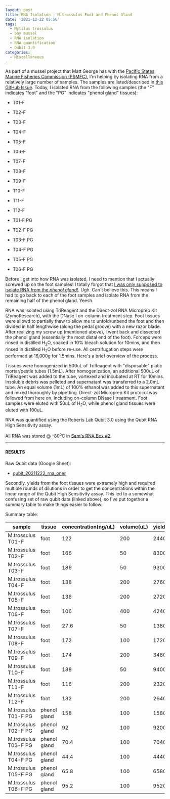 ```yaml
---
layout: post
title: RNA Isolation - M.trossulus Foot and Phenol Gland
date: '2021-12-22 05:56'
tags: 
  - Mytilus trossulus
  - bay mussel
  - RNA isolation
  - RNA quantification
  - Qubit 3.0
categories: 
  - Miscellaneous
---
```

As part of a mussel project that Matt George has with the [Pacific States Marine Fisheries Commission (PSMFC)](https://www.psmfc.org/), I'm helping by isolating RNA from a relatively large number of samples. The samples are listed/described in [this GitHub Issue](https://github.com/RobertsLab/resources/issues/1352). Today, I isolated RNA from the following samples (the "F" indicates "foot" and the "PG" indicates "phenol gland" tissues):

- T01-F

- T02-F

- T03-F

- T04-F

- T05-F

- T06-F

- T07-F

- T08-F

- T09-F

- T10-F

- T11-F

- T12-F

- T01-F PG

- T02-F PG

- T03-F PG

- T04-F PG

- T05-F PG

- T06-F PG

Before I get into how RNA was isolated, I need to mention that I actually screwed up on the foot samples! I totally forgot that [I was only supposed to isolate RNA from the _phenol gland_!](https://github.com/RobertsLab/resources/issues/1352). Ugh. Can't believe this. This means I had to go back to each of the foot samples and isolate RNA from the remaining half of the phenol gland. Yeesh.

RNA was isolated using TriReagent and the Direct-zol RNA Microprep Kit (ZymoResearch), with the DNase I on-column treatment step. Foot tissues were allowd to partially thaw to allow me to unfold/unbend the foot and then divided in half lengthwise (along the pedal groove) with a new razor blade. After realizing my screw up (mentioned above), I went back and dissected the phenol gland (essentially the most distal end of the foot). Forceps were rinsed in distilled H<sub>2</sub>O, soaked in 10% bleach solution for 10mins, and then rinsed in distilled H<sub>2</sub>O before re-use. All centrifugation steps were performed at 16,000g for 1.5mins. Here's a brief overview of the process.

Tissues were homogenized in 500uL of TriReagent with "disposable" platic mortar/pestle tubes (1.5mL). After homogenization, an additional 500uL of TriReagent was added to the tube, vortexed and incubated at RT for 10mins. Insoluble debris was pelleted and supernatant was transferred to a 2.0mL tube. An equal volume (1mL) of 100% ethanol was added to this supernatant and mixed thoroughly by pipetting. Direct-zol Microprep Kit protocol was followed from here on, including on-column DNase I treatment. Foot samples were eluted with 50uL of H<sub>2</sub>O, while phenol gland tissues were eluted with 100uL.

RNA was quantified using the Roberts Lab Qubit 3.0 using the Qubit RNA High Sensitivity assay.

All RNA was stored @ -80<sup>o</sup>C in [Sam's RNA Box #2](https://docs.google.com/spreadsheets/d/1jL9gOqtcHrm8JPUtZ5KShpX7_olFuci_5Gq7xqgZKIM/edit?usp=sharing).

---

#### RESULTS

Raw Qubit data (Google Sheet):

- [qubit_20211222_rna_oner](https://docs.google.com/spreadsheets/d/1ge_0JnRNbKiFFEy-LIVvpjSzDS8wsE_ctyHV-3vmVFw/edit?usp=sharing)


Secondly, yields from the foot tissues were extremely high and required multiple rounds of dilutions in order to get the concentrations within the linear range of the Qubit High Sensitivity assay. This led to a somewhat confusing set of raw qubit data (linked above), so I've put together a summary table to make things easier to follow:

Summary table:

| sample               | tissue       | concentration(ng/uL) | volume(uL) | yield(ng) |
|----------------------|--------------|----------------------|------------|-----------|
| M.trossulus T01-F    | foot         | 122                  | 200        | 24400     |
| M.trossulus T02-F    | foot         | 166                  | 50         | 8300      |
| M.trossulus T03-F    | foot         | 186                  | 50         | 9300      |
| M.trossulus T04-F    | foot         | 138                  | 200        | 27600     |
| M.trossulus T05-F    | foot         | 136                  | 200        | 27200     |
| M.trossulus T06-F    | foot         | 106                  | 400        | 42400     |
| M.trossulus T07-F    | foot         | 27.6                 | 50         | 1380      |
| M.trossulus T08-F    | foot         | 172                  | 100        | 17200     |
| M.trossulus T09-F    | foot         | 174                  | 200        | 34800     |
| M.trossulus T10-F    | foot         | 188                  | 50         | 9400      |
| M.trossulus T11-F    | foot         | 116                  | 200        | 23200     |
| M.trossulus T12-F    | foot         | 132                  | 200        | 26400     |
| M.trossulus T01-F PG | phenol gland | 158                  | 100        | 15800     |
| M.trossulus T02-F PG | phenol gland | 92                   | 100        | 9200      |
| M.trossulus T03-F PG | phenol gland | 70.4                 | 100        | 7040      |
| M.trossulus T04-F PG | phenol gland | 44.4                 | 100        | 4440      |
| M.trossulus T05-F PG | phenol gland | 65.8                 | 100        | 6580      |
| M.trossulus T06-F PG | phenol gland | 95.2                 | 100        | 9520      |

